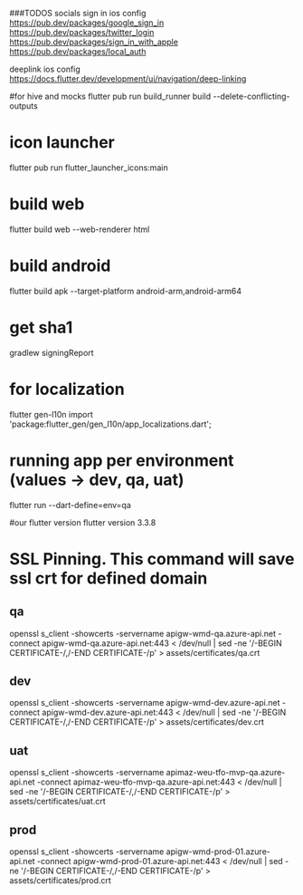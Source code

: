 ###TODOS
socials sign in ios config  
https://pub.dev/packages/google_sign_in
https://pub.dev/packages/twitter_login
https://pub.dev/packages/sign_in_with_apple
https://pub.dev/packages/local_auth

deeplink ios config  
https://docs.flutter.dev/development/ui/navigation/deep-linking

#for hive and mocks
flutter pub run build_runner build --delete-conflicting-outputs

# icon launcher

flutter pub run flutter_launcher_icons:main

# build web

flutter build web --web-renderer html

# build android

flutter build apk --target-platform android-arm,android-arm64

# get sha1

gradlew signingReport

# for localization

flutter gen-l10n
import 'package:flutter_gen/gen_l10n/app_localizations.dart';

# running app per environment (values -> dev, qa, uat)

flutter run --dart-define=env=qa

#our flutter version
flutter version 3.3.8

# SSL Pinning. This command will save ssl crt for defined domain 
## qa
openssl s_client -showcerts -servername apigw-wmd-qa.azure-api.net -connect apigw-wmd-qa.azure-api.net:443 < /dev/null | sed -ne '/-BEGIN CERTIFICATE-/,/-END CERTIFICATE-/p' > assets/certificates/qa.crt

## dev
openssl s_client -showcerts -servername apigw-wmd-dev.azure-api.net -connect apigw-wmd-dev.azure-api.net:443 < /dev/null | sed -ne '/-BEGIN CERTIFICATE-/,/-END CERTIFICATE-/p' > assets/certificates/dev.crt
## uat
openssl s_client -showcerts -servername apimaz-weu-tfo-mvp-qa.azure-api.net -connect apimaz-weu-tfo-mvp-qa.azure-api.net:443 < /dev/null | sed -ne '/-BEGIN CERTIFICATE-/,/-END CERTIFICATE-/p' > assets/certificates/uat.crt
## prod
openssl s_client -showcerts -servername apigw-wmd-prod-01.azure-api.net -connect apigw-wmd-prod-01.azure-api.net:443 < /dev/null | sed -ne '/-BEGIN CERTIFICATE-/,/-END CERTIFICATE-/p' > assets/certificates/prod.crt